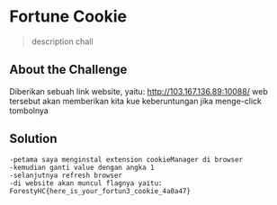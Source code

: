 # Fortune Cookie
> description chall

## About the Challenge
Diberikan sebuah link website, yaitu:
http://103.167.136.89:10088/
web tersebut akan memberikan kita kue keberuntungan jika menge-click tombolnya



## Solution
```shell
-petama saya menginstal extension cookieManager di browser
-kemudian ganti value dengan angka 1
-selanjutnya refresh browser
-di website akan muncul flagnya yaitu: ForestyHC{here_is_your_fortun3_cookie_4a0a47}
```

